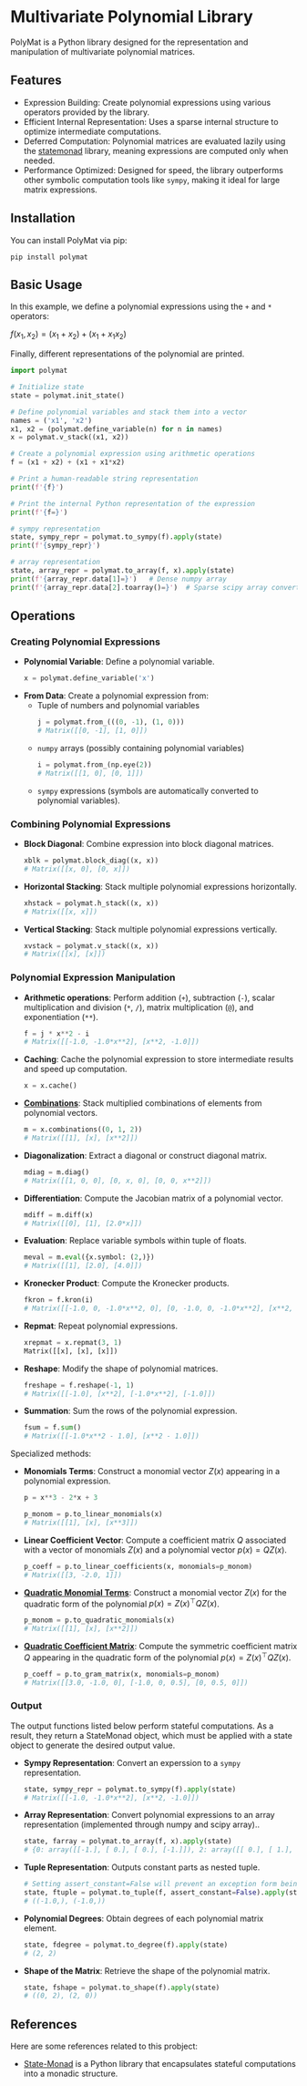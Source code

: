 # Multivariate Polynomial Library

PolyMat is a Python library designed for the representation and manipulation of multivariate polynomial matrices.


## Features

* Expression Building: Create polynomial expressions using various operators provided by the library.
* Efficient Internal Representation: Uses a sparse internal structure to optimize intermediate computations.
* Deferred Computation: Polynomial matrices are evaluated lazily using the [statemonad](https://github.com/MichaelSchneeberger/state-monad) library, meaning expressions are computed only when needed.
* Performance Optimized: Designed for speed, the library outperforms other symbolic computation tools like `sympy`, making it ideal for large matrix expressions.


## Installation

You can install PolyMat via pip:

```
pip install polymat
```


## Basic Usage

In this example, we define a polynomial expressions using the `+` and `*` operators:

$f(x_1, x_2) = (x_1 + x_2) + (x_1 + x_1 x_2)$

Finally, different representations of the polynomial are printed.

``` python
import polymat

# Initialize state
state = polymat.init_state()

# Define polynomial variables and stack them into a vector
names = ('x1', 'x2')
x1, x2 = (polymat.define_variable(n) for n in names)
x = polymat.v_stack((x1, x2))

# Create a polynomial expression using arithmetic operations
f = (x1 + x2) + (x1 + x1*x2)

# Print a human-readable string representation
print(f'{f}')

# Print the internal Python representation of the expression
print(f'{f=}')

# sympy representation
state, sympy_repr = polymat.to_sympy(f).apply(state)
print(f'{sympy_repr}')

# array representation
state, array_repr = polymat.to_array(f, x).apply(state)
print(f'{array_repr.data[1]=}')   # Dense numpy array
print(f'{array_repr.data[2].toarray()=}')  # Sparse scipy array converted to numpy
```


## Operations

### Creating Polynomial Expressions

- **Polynomial Variable**: Define a polynomial variable.
    ``` python
    x = polymat.define_variable('x')
    ```
- **From Data**: Create a polynomial expression from:
    - Tuple of numbers and polynomial variables
        ``` python
        j = polymat.from_(((0, -1), (1, 0)))
        # Matrix([[0, -1], [1, 0]])
        ```
    - `numpy` arrays (possibly containing polynomial variables)
        ``` python
        i = polymat.from_(np.eye(2))
        # Matrix([[1, 0], [0, 1]])
        ```
    - `sympy` expressions (symbols are automatically converted to polynomial variables).

### Combining Polynomial Expressions

- **Block Diagonal**: Combine expression into block diagonal matrices.
    ``` python
    xblk = polymat.block_diag((x, x))
    # Matrix([[x, 0], [0, x]])
    ```
- **Horizontal Stacking**: Stack multiple polynomial expressions horizontally.
    ``` python
    xhstack = polymat.h_stack((x, x))
    # Matrix([[x, x]])
    ```
<!-- - **Product**: Form vectors containing the Cartesian product of polynomial expressions using the `polymat.product` function.
    ``` python
    xhstack = polymat.h_stack((x, x))
    # Matrix([[x, x]])
    ``` -->
- **Vertical Stacking**: Stack multiple polynomial expressions vertically.
    ``` python
    xvstack = polymat.v_stack((x, x))
    # Matrix([[x], [x]])
    ```

### Polynomial Expression Manipulation

- **Arithmetic operations**: Perform addition (`+`), subtraction (`-`), scalar multiplication and division (`*`, `/`), matrix multiplication (`@`), and exponentiation (`**`).
    ``` python
    f = j * x**2 - i
    # Matrix([[-1.0, -1.0*x**2], [x**2, -1.0]])
    ```
- **Caching**: Cache the polynomial expression to store intermediate results and speed up computation.
    ``` python
    x = x.cache()
    ```
- [**Combinations**](https://github.com/MichaelSchneeberger/polymat/blob/main/polymat/expressiontree/operations/combinations.py): Stack multiplied combinations of elements from polynomial vectors.
    ``` python
    m = x.combinations((0, 1, 2))
    # Matrix([[1], [x], [x**2]])
    ```
- **Diagonalization**: Extract a diagonal or construct diagonal matrix.
    ``` python
    mdiag = m.diag()
    # Matrix([[1, 0, 0], [0, x, 0], [0, 0, x**2]])
    ```
- **Differentiation**: Compute the Jacobian matrix of a polynomial vector.
    ``` python
    mdiff = m.diff(x)
    # Matrix([[0], [1], [2.0*x]])
    ```
- **Evaluation**: Replace variable symbols within tuple of floats.
    ``` python
    meval = m.eval({x.symbol: (2,)})
    # Matrix([[1], [2.0], [4.0]])
    ```
- **Kronecker Product**: Compute the Kronecker products.
    ``` python
    fkron = f.kron(i)
    # Matrix([[-1.0, 0, -1.0*x**2, 0], [0, -1.0, 0, -1.0*x**2], [x**2, 0, -1.0, 0], [0, x**2, 0, -1.0]])
    ```
- **Repmat**: Repeat polynomial expressions.
    ``` python
    xrepmat = x.repmat(3, 1)
    Matrix([[x], [x], [x]])
    ```
- **Reshape**: Modify the shape of polynomial matrices.
    ``` python
    freshape = f.reshape(-1, 1)
    # Matrix([[-1.0], [x**2], [-1.0*x**2], [-1.0]])
    ```
- **Summation**: Sum the rows of the polynomial expression.
    ``` python
    fsum = f.sum()
    # Matrix([[-1.0*x**2 - 1.0], [x**2 - 1.0]])
    ```

Specialized methods:
- **Monomials Terms**: Construct a monomial vector $Z(x)$ appearing in a polynomial expression.
    ``` python
    p = x**3 - 2*x + 3

    p_monom = p.to_linear_monomials(x)
    # Matrix([[1], [x], [x**3]])
    ```
- **Linear Coefficient Vector**: Compute a coefficient matrix $Q$ associated with a vector of monomials $Z(x)$ and a polynomial vector $p(x) = Q Z(x)$.
    ``` python
    p_coeff = p.to_linear_coefficients(x, monomials=p_monom)
    # Matrix([[3, -2.0, 1]])
    ```
- [**Quadratic Monomial Terms**](https://github.com/MichaelSchneeberger/polymat/blob/main/polymat/expressiontree/operations/quadraticmonomials.py): Construct a monomial vector $Z(x)$ for the quadratic form of the polynomial $p(x) = Z(x)^\top Q Z(x)$.
    ``` python
    p_monom = p.to_quadratic_monomials(x)
    # Matrix([[1], [x], [x**2]])
    ```
- [**Quadratic Coefficient Matrix**](https://github.com/MichaelSchneeberger/polymat/blob/main/polymat/expressiontree/operations/quadraticcoefficients.py): Compute the symmetric coefficient matrix $Q$ appearing in the quadratic form of the polynomial $p(x) = Z(x)^\top Q Z(x)$.
    ``` python
    p_coeff = p.to_gram_matrix(x, monomials=p_monom)
    # Matrix([[3.0, -1.0, 0], [-1.0, 0, 0.5], [0, 0.5, 0]])
    ```




### Output

The output functions listed below perform stateful computations. As a result, they return a StateMonad object, which must be applied with a state object to generate the desired output value.

- **Sympy Representation**: Convert an experssion to a `sympy` representation.
    ``` python
    state, sympy_repr = polymat.to_sympy(f).apply(state)
    # Matrix([[-1.0, -1.0*x**2], [x**2, -1.0]])
    ```
- **Array Representation**: Convert polynomial expressions to an array representation (implemented through numpy and scipy array)..
    ``` python
    state, farray = polymat.to_array(f, x).apply(state)
    # {0: array([[-1.], [ 0.], [ 0.], [-1.]]), 2: array([[ 0.], [ 1.], [-1.], [ 0.]])}
    ```
- **Tuple Representation**: Outputs constant parts as nested tuple.
    ``` python
    # Setting assert_constant=False will prevent an exception form being raised, even if f is not a constant polynomial expression
    state, ftuple = polymat.to_tuple(f, assert_constant=False).apply(state)
    # ((-1.0,), (-1.0,))
    ```
- **Polynomial Degrees**: Obtain degrees of each polynomial matrix element.
    ``` python
    state, fdegree = polymat.to_degree(f).apply(state)
    # (2, 2)
    ```
- **Shape of the Matrix**: Retrieve the shape of the polynomial matrix.
    ``` python
    state, fshape = polymat.to_shape(f).apply(state)
    # ((0, 2), (2, 0))
    ```


## References

Here are some references related to this probject:

* [State-Monad](https://github.com/MichaelSchneeberger/state-monad) is a Python library that encapsulates stateful computations into a monadic structure.